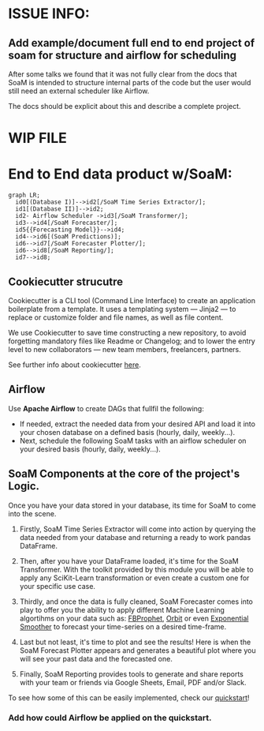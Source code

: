 
# ISSUE INFO:
## Add example/document full end to end project of soam for structure and airflow for scheduling

After some talks we found that it was not fully clear from the docs that SoaM is intended to structure internal parts of the code but the user would still need an external scheduler like Airflow.

The docs should be explicit about this and describe a complete project.

# WIP FILE

# End to End data product w/SoaM:

```mermaid
graph LR;
  id0[(Database I)]-->id2[/SoaM Time Series Extractor/];
  id1[(Database II)]-->id2;
  id2- Airflow Scheduler ->id3[/SoaM Transformer/];
  id3-->id4[/SoaM Forecaster/];
  id5{{Forecasting Model}}-->id4;
  id4-->id6[(SoaM Predictions)];
  id6-->id7[/SoaM Forecaster Plotter/];
  id6-->id8[/SoaM Reporting/];
  id7-->id8;
```

## Cookiecutter strucutre

Cookiecutter is a CLI tool (Command Line Interface) to create an application boilerplate from a template. It uses a templating system — Jinja2 — to replace or customize folder and file names, as well as file content.

We use Cookiecutter to save time constructing a new repository, to avoid forgetting mandatory files like Readme or Changelog; and to lower the entry level to new collaborators — new team members, freelancers, partners.

See further info about cookiecutter [here](https://medium.com/worldsensing-techblog/project-templates-and-cookiecutter-6d8f99a06374).

## Airflow

Use **Apache Airflow** to create DAGs that fullfil the following:
 - If needed, extract the needed data from your desired API and load it into your chosen database on a defined basis (hourly, daily, weekly...).
 - Next, schedule the following SoaM tasks with an airflow scheduler on your desired basis (hourly, daily, weekly...).

## SoaM Components at the core of the project's Logic.

Once you have your data stored in your database, its time for SoaM to come into the scene.

1. Firstly, SoaM Time Series Extractor will come into action by querying the data needed from your database and returning a ready to work pandas DataFrame.

2. Then, after you have your DataFrame loaded, it's time for the SoaM Transformer. With the toolkit provided by this module you will be able to apply any SciKit-Learn transformation or even create a custom one for your specific use case.

3. Thirdly, and once the data is fully cleaned, SoaM Forecaster comes into play to offer you the ability to apply different Machine Learning algortihms on your data such as: [FBProphet](https://facebook.github.io/prophet/), [Orbit](https://github.com/uber/orbit) or even [Exponential Smoother](https://www.statsmodels.org/stable/generated/statsmodels.tsa.holtwinters.ExponentialSmoothing.html#statsmodels.tsa.holtwinters.ExponentialSmoothing) to forecast your time-series on a desired time-frame.

4. Last but not least, it's time to plot and see the results! Here is when the SoaM Forecast Plotter appears and generates a beautiful plot where you will see your past data and the forecasted one.

5. Finally, SoaM Reporting provides tools to generate and share reports with your team or friends via Google Sheets, Email, PDF and/or Slack.

To see how some of this can be easily implemented, check our [quickstart](notebook/examples/quickstart.ipynb)!


### Add how could Airflow be applied on the quickstart.